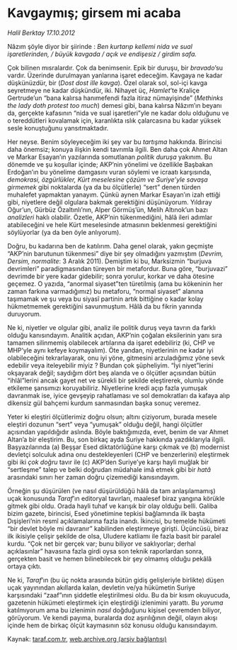 # Kavgaymış; girsem mi acaba

*Halil Berktay 17.10.2012*

<div class="yazi"><p>Nâzım şöyle diyor bir şiirinde : <i>Ben kurtarıp kellemi nida ve sual işaretlerinden, / büyük kavgada / açık ve endişesiz </i><i>/ girdim safa.</i> </p>
<p>Çok bilinen mısralardır. Çok da benimsenir. Epik bir duruşu, bir <i>bravado</i>’su vardır. Üzerinde durulmayan yanlarına işaret edeceğim. Kavgaya ne kadar düşkünüzdür, bir (<i>Dost dost ille kavga</i>). Özel olarak sol, sol-içi kavga seyretmeye ne kadar düşkündür, iki. Nihayet üç, <i>Hamlet</i>’te Kraliçe Gertrude’un “bana kalırsa hanımefendi fazla itiraz nümayişinde” (<i>Methinks</i> <i>the lady doth protest too much</i>) demesi gibi, bana kalırsa Nâzım’ın beyanı da, gerçekte kafasının “nida ve sual işaretleri”yle ne kadar dolu olduğunu ve o tereddütleri kovalamak için, karanlıkta ıslık çalarcasına bu kadar yüksek sesle konuştuğunu yansıtmaktadır. </p>
<p>Her neyse. Benim söyleyeceğim iki şey var bu <i>tartışma</i> hakkında. Birincisi daha önemsiz; konuya ilişkin kendi tavrımla ilgili. Ben daha çok Ahmet Altan ve Markar Esayan’ın yazılarında somutlanan <i>politik duruşa</i> yakınım. Bu dönemde ve şu koşullar içinde; AKP’nin yönelimi ve özellikle Başbakan Erdoğan’ın bu yönelime damgasını vuran söylemi ve icraatı karşısında, <i>demokrasi, özgürlükler, Kürt meselesine çözüm ve Suriye’yle savaşa girmemek</i> gibi noktalarda (ya da bu ölçütlerle) “sert” denen türden muhalefet yapmaktan yanayım. Çünkü aynen Markar Esayan’ın izah ettiği gibi, niyetlere değil olgulara bakmak gerektiğini düşünüyorum. Yıldıray Oğur’un, Gürbüz Özaltınlı’nın, Alper Görmüş’ün, Melih Altınok’un bazı <i>analizleri</i> haklı olabilir. Özetle, AKP’nin tükenmediğini, hâlâ ileri adımlar atabileceğini ve hele Kürt meselesinde atmasının beklenmesi gerektiğini söylüyorlar (ya da ben öyle anlıyorum). </p>
<p>Doğru, bu kadarına ben de katılırım. Daha genel olarak, yakın geçmişte “AKP’nin barutunun tükenmesi” diye bir şey olmadığını yazmıştım (<i>Devrim, Dersim, normalite</i>: 3 Aralık 2011). Demiştim ki bu, Marksizmin “burjuva devrimleri” paradigmasından türeyen bir metafordur. Buna göre, “burjuvazi” devrimde bir yere kadar gidebilir; sonra yorulur, korkar ve daha ötesine geçemez. O yazıda, “anormal siyaset”ten türetilmiş (ama bu kökeninin her zaman farkına varmadığımız) bu metaforu, “normal siyaset” alanına taşımamak ve şu veya bu siyasî partinin artık bittiğine o kadar kolay hükmetmemek gerektiğini savunmuştum. Hâlâ da bu fikrin yanında duruyorum.</p>
<p>Ne ki, niyetler ve olgular gibi, analiz ile politik duruş veya tavrın da farklı olduğu kanısındayım. Analitik açıdan, AKP’nin çoğalan eksilerinin yanı sıra tamamen silinmemiş olabilecek artılarına da işaret edebiliriz (ki, CHP ve MHP’yle aynı kefeye koymayalım). Öte yandan, niyetlerinin ne kadar iyi olabileceğini tekrarlayarak, onu iyi yöne, gitmesini arzuladığımız yöne sevk edebilir veya iteleyebilir miyiz ? Bundan çok şüpheliyim. “İyi niyet”lerini okşayarak değil; saydığım dört beş alanda ve o ölçütler açısından bütün “ihlâl”lerini ancak gayet net ve sürekli bir şekilde eleştirerek, olumlu yönde etkileme şansımızı koruyabiliriz. Niyetlerine kredi açıp fazla yumuşak davranmak ise, iyice gevşeyip rahatlaması ve sol demokratları da kafaya alıp dikensiz gül bahçemi kurdum sanmasından başka sonuç veremez.</p>
<p>Yeter ki eleştiri ölçütlerimiz doğru olsun; altını çiziyorum, burada mesele eleştiri dozunun “sert” veya “yumuşak” olduğu değil, hangi ölçütler açısından yapıldığıdır aslında. Böyle baktığımızda, evet, benim de var Ahmet Altan’a bir eleştirim. Bu, son birkaç ayda Suriye hakkında yazdıklarıyla ilgili. Başyazılarında (a) Beşşar Esed diktatörlüğüne karşı çıkmak ve (b) modernist devletçi solculuk adına onu destekleyenleri (CHP ve benzerlerini) eleştirmek gibi iki <i>çok doğru</i> tavır ile (c) AKP’den Suriye’ye karşı hayli muğlak bir “sertleşme” talep ve belki doğrudan müdahale imâ etmek gibi bir <i>hatâ</i> arasındaki sınırı her zaman doğru çizemediği kanısındayım. </p>
<p>Örneğin şu düşürülen (ve nasıl düşürüldüğü hâlâ da tam anlaşılamamış) uçak konusunda <i>Taraf</i>’ın editoryal tavırları, maalesef biraz yangına körükle gitmek gibi oldu. Orada hayli tuhaf ve karışık bir olay olduğu belli. Galiba bizim gazete, birincisi, Esed yönetimine tepkisi bağlamında ilk başta Dışişleri’nin resmî açıklamalarına fazla inandı. İkincisi, bu temelde hükümeti “bir devlet böyle mi davranır” kabilinden eleştirmeye girişti. Üçüncüsü, biraz ilk ikisiyle çelişir şekilde de olsa, Uludere katliamı ile fazla basit bir paralel kurdu. “Çok net bir gerçek var; bunu biliyor ve saklıyorlar; derhal açıklasınlar” havasına fazla girdi   oysa son teknik raporlardan sonra, gerçekten basit ve hemen bilinebilecek bir şey olmamış olduğu pekâlâ ortaya çıktı. </p>
<p>Ne ki, <i>Taraf</i>’ın (bu üç nokta arasında bütün gidiş gelişleriyle birlikte) düşen uçak yayınından akıllarda kalan, devletin ve/ya hükümetin Suriye karşısındaki “zaaf”ının şiddetle eleştirilmesi oldu. Bu da bir kısım okuyucuda, gazetenin hükümeti eleştirmek için eleştirdiği izlenimini yarattı. Bu <i>yoruma</i> katılmıyorum ama bu izlenimin <i>nasıl</i> doğduğunu kişisel çevremden biliyor, görüyorum. Ve kendi payıma, buralarda doz aşırılığının değil, olayın akışı içinde hem de birkaç ölçüt kaymasının söz konusu olduğu kanısındayım. </p>
</div>

Kaynak: [taraf.com.tr](http://www.taraf.com.tr/halil-berktay/makale-kavgaymis-girsem-mi-acaba.htm), [web.archive.org (arşiv bağlantısı)](http://web.archive.org/web/20131022031314/http://www.taraf.com.tr/halil-berktay/makale-kavgaymis-girsem-mi-acaba.htm)
